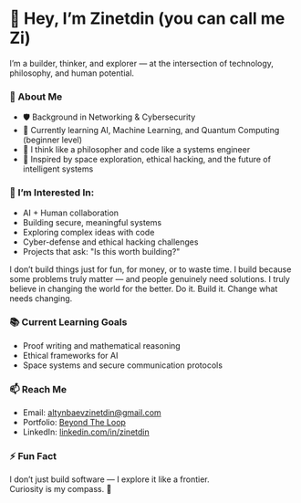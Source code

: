 <!---
z1netdin/z1netdin is a ✨ special ✨ repository because its `README.md` (this file) appears on your GitHub profile.
You can click the Preview link to take a look at your changes.
--->

# 👋 Hey, I’m Zinetdin (you can call me Zi)

I’m a builder, thinker, and explorer — at the intersection of technology, philosophy, and human potential.

### 🚀 About Me
- 🛡️ Background in Networking & Cybersecurity  
- 🧠 Currently learning AI, Machine Learning, and Quantum Computing (beginner level)  
- 🧩 I think like a philosopher and code like a systems engineer  
- 🌌 Inspired by space exploration, ethical hacking, and the future of intelligent systems

### 🤝 I’m Interested In:
- AI + Human collaboration  
- Building secure, meaningful systems  
- Exploring complex ideas with code  
- Cyber-defense and ethical hacking challenges  
- Projects that ask: "Is this worth building?"

I don’t build things just for fun, for money, or to waste time.
I build because some problems truly matter — and people genuinely need solutions.
I truly believe in changing the world for the better.
Do it. Build it. Change what needs changing.

### 📚 Current Learning Goals
- Proof writing and mathematical reasoning  
- Ethical frameworks for AI  
- Space systems and secure communication protocols

### 📫 Reach Me
- Email: altynbaevzinetdin@gmail.com  
- Portfolio: [Beyond The Loop](https://people.rit.edu/za5257/)  
- LinkedIn: [linkedin.com/in/zinetdin](https://www.linkedin.com/in/zinetdinaltynbaev/?trk=opento_sprofile_topcard)

### ⚡ Fun Fact
I don’t just build software — I explore it like a frontier.  
Curiosity is my compass. 🧭  

